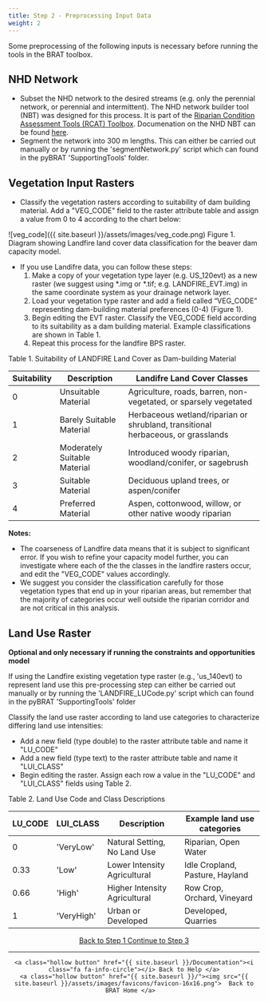 ```yaml
---
title: Step 2 - Preprocessing Input Data
weight: 2
---
```


Some preprocessing of the following inputs is necessary before running the tools in the BRAT toolbox.

## NHD Network

- Subset the NHD network to the desired streams (e.g. only the perennial network, or perennial and intermittent).  The NHD network builder tool (NBT) was designed for this process.  It is part of the [Riparian Condition Assessment Tools (RCAT) Toolbox](https://github.com/Riverscapes/RCAT).  Documenation on the NHD NBT can be found [here](https://bitbucket.org/jtgilbert/riparian-condition-assessment-tools/wiki/Tool_Documentation/Version_1.0/NHD_Network_Builder).
- Segment the network into 300 m lengths.  This can either be carried out manually or by running the 'segmentNetwork.py' script which can found in the pyBRAT 'SupportingTools' folder.

## Vegetation Input Rasters

- Classify the vegetation rasters according to suitability of dam building material.  Add a "VEG_CODE" field to the raster attribute table and assign a value from 0 to 4 according to the chart below:

![veg_code]({{ site.baseurl }}/assets/images/veg_code.png)
Figure 1. Diagram showing Landfire land cover data classification for the beaver dam capacity model.

- If you use Landifre data, you can follow these steps:
  1. Make a copy of your vegetation type layer (e.g.  US_120evt) as a new raster (we suggest using *.img or *.tif; e.g. LANDFIRE_EVT.img) in the same coordinate system as your drainage network layer.
  2. Load your vegetation type raster and add a field called “VEG_CODE” representing dam-building material preferences (0-4) (Figure 1).  
  3. Begin editing the EVT raster.  Classify the VEG_CODE field according to its suitability as a dam building material.  Example classifications are shown in Table 1.  
  4. Repeat this process for the landfire BPS raster.

Table 1. Suitability of LANDFIRE Land Cover as Dam-building Material 

| Suitability | Description                  | Landifre Land Cover Classes              |
| ----------- | ---------------------------- | ---------------------------------------- |
| 0           | Unsuitable Material          | Agriculture, roads, barren, non-vegetated, or sparsely vegetated |
| 1           | Barely Suitable Material     | Herbaceous wetland/riparian or shrubland, transitional herbaceous, or grasslands |
| 2           | Moderately Suitable Material | Introduced woody riparian, woodland/conifer, or sagebrush |
| 3           | Suitable Material            | Deciduous upland trees, or aspen/conifer |
| 4           | Preferred Material           | Aspen, cottonwood, willow, or other native woody riparian |

**Notes:** 
- The coarseness of Landfire data means that it is subject to significant error.  If you wish to refine your capacity model further, you can investigate where each of the the classes in the landfire rasters occur, and edit the "VEG_CODE" values accordingly.
- We suggest you consider the classification carefully for those vegetation types that end up in your riparian areas, but remember that the majority of categories occur well outside the riparian corridor and are not critical in this analysis.

## Land Use Raster

**Optional and only necessary if running the constraints and opportunities model** 

If using the Landfire existing vegetation type raster (e.g., 'us_140evt) to represent land use this pre-processing step can either be carried out manually or by running the 'LANDFIRE_LUCode.py' script which can found in the pyBRAT 'SupportingTools' folder

Classify the land use raster according to land use categories to characterize differing land use intensities:

- Add a new field (type double) to the raster attribute table and name it "LU_CODE"
- Add a new field (type text) to the raster attribute table and name it "LUI_CLASS"
- Begin editing the raster.  Assign each row a value in the  "LU_CODE" and "LUI_CLASS"  fields using Table 2.

Table 2. Land Use Code and Class Descriptions 

| LU_CODE | LUI_CLASS | Description | Example land use categories          |
| ---- | ---- | --------------------- | ---------------------------------|
| 0    | 'VeryLow' | Natural Setting, No Land Use | Riparian, Open Water  |
| 0.33  | 'Low' | Lower Intensity Agricultural | Idle Cropland, Pasture, Hayland |
| 0.66  | 'High' | Higher Intensity Agricultural | Row Crop, Orchard, Vineyard |
| 1    | 'VeryHigh' | Urban or Developed                 | Developed, Quarries          |



<div align="center">
	<a class="hollow button" href="{{ site.baseurl }}/Documentation/Tutorials/1-InputData"><i class="fa fa-arrow-circle-left"></i> Back to Step 1 </a>
	<a class="hollow button" href="{{ site.baseurl }}/Documentation/Tutorials/3-BRATProjectBuilder"><i class="fa fa-arrow-circle-right"></i> Continue to Step 3 </a>
</div>	

------
<div align="center">

	<a class="hollow button" href="{{ site.baseurl }}/Documentation"><i class="fa fa-info-circle"></i> Back to Help </a>
	<a class="hollow button" href="{{ site.baseurl }}/"><img src="{{ site.baseurl }}/assets/images/favicons/favicon-16x16.png">  Back to BRAT Home </a>  
</div>
